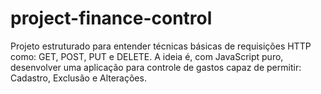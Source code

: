 # project-finance-control
Projeto estruturado para entender técnicas básicas de requisições HTTP como: GET, POST, PUT e DELETE. A ideia é, com JavaScript puro, desenvolver uma aplicação para controle de gastos capaz de permitir: Cadastro, Exclusão e Alterações.
